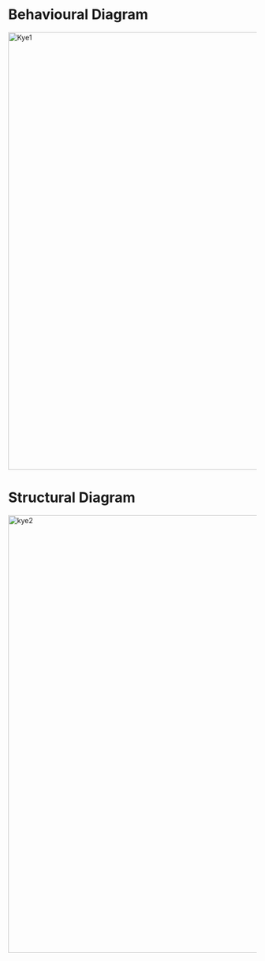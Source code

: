 
# Behavioural Diagram
<img width="886" alt="Kye1" src="https://user-images.githubusercontent.com/98833482/157915461-713e95e1-9b5f-48d7-a3d9-006794ba414e.png">


# Structural Diagram
<img width="886" alt="kye2" src="https://user-images.githubusercontent.com/98833482/157915552-bd8f64e9-2809-487f-babd-db7ebbb86a9c.png">

